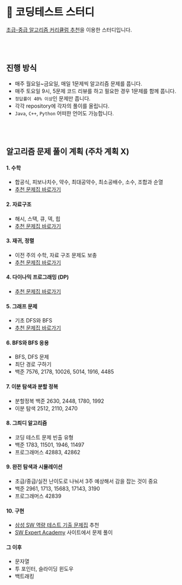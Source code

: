 # 🌈 코딩테스트 스터디
[초급-중급 알고리즘 커리큘럼 추천](https://dev-dain.tistory.com/155)을 이용한 스터디입니다.

<br/>
<br/>

## 진행 방식
- 매주 월요일~금요일, 매일 1문제씩 알고리즘 문제를 풉니다.
- 매주 토요일 9시, 5문제 코드 리뷰를 하고 필요한 경우 1문제를 함께 풉니다.
- `정답률이 40% 이상`인 문제만 풉니다.
- 각각 repository에 각자의 풀이를 올립니다.
- `Java`, `C++`, `Python` 어떠한 언어도 가능합니다.

<br/>
<br/>

## 알고리즘 문제 풀이 계획 (주차 계획 X)
#### 1. 수학
- 합공식, 피보나치수, 약수, 최대공약수, 최소공배수, 소수, 조합과 순열
- [추천 문제집 바로가기](https://www.acmicpc.net/workbook/view/8997)
#### 2. 자료구조
- 해시, 스택, 큐, 덱, 힙
- [추천 문제집 바로가기](https://www.acmicpc.net/workbook/view/8999)
#### 3. 재귀, 정렬
- 이전 주의 수학, 자료 구조 문제도 보충
- [추천 문제집 바로가기](https://www.acmicpc.net/workbook/view/9000)
#### 4. 다이나믹 프로그래밍 (DP)
- [추천 문제집 바로가기](https://www.acmicpc.net/workbook/view/9001)
#### 5. 그래프 문제
- 기초 DFS와 BFS
- [추천 문제집 바로가기](https://www.acmicpc.net/workbook/view/9003)
#### 6. BFS와 BFS 응용
- BFS, DFS 문제
- 최단 경로 구하기
- 백준 7576, 2178, 10026, 5014, 1916, 4485
#### 7. 이분 탐색과 분할 정복
- 분할정복 백준 2630, 2448, 1780, 1992
- 이분 탐색 2512, 2110, 2470
#### 8. 그릐디 알고리즘
- 코딩 테스트 문제 빈출 유형
- 백준 1783, 11501, 1946, 11497
- 프로그래머스 42883, 42862
#### 9. 완전 탐색과 시뮬레이션
- 초급/중급/실전 난이도로 나눠서 3주 예상해서 감을 잡는 것이 중요
- 백준 2961, 1713, 15683, 17143, 3190
- 프로그래머스 42839
#### 10. 구현
- [삼성 SW 역량 테스트 기출 문제집](https://www.acmicpc.net/workbook/view/1152) 추천
- [SW Expert Academy](https://swexpertacademy.com/main/main.do) 사이트에서 문제 풀이
#### 그 이후
- 문자열
- 투 포인터, 슬라이딩 윈도우
- 백트래킹
